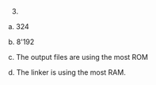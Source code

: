 
3.
a. 324

b. 8'192

c. The output files are using the most ROM

d. The linker is using the most RAM.


